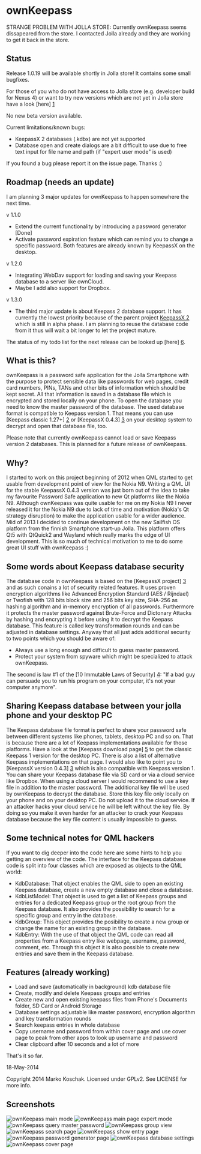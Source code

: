 ownKeepass
==========

STRANGE PROBLEM WITH JOLLA STORE: Currently ownKeepass seems dissapeared from the store. I contacted Jolla already and they are working to get it back in the store.

Status
------

Release 1.0.19 will be available shortly in Jolla store! It contains some small bugfixes.

For those of you who do not have access to Jolla store (e.g. developer build for Nexus 4) or want to try new versions which are not yet in Jolla store have a look [here] [1]

No new beta version available.

Current limitations/known bugs:
*   KeepassX 2 databases (.kdbx) are not yet supported
*   Database open and create dialogs are a bit difficult to use due to free text input for file name and path (if "expert user mode" is used)

If you found a bug please report it on the issue page. Thanks :)

Roadmap (needs an update)
-------

I am planning 3 major updates for ownKeepass to happen somewhere the next time.

v 1.1.0
*   Extend the current functionality by introducing a password generator [Done]
*   Activate password expiration feature which can remind you to change a specific password. Both features are already known by KeepassX on the desktop.

v 1.2.0
*   Integrating WebDav support for loading and saving your Keepass database to a server like ownCloud.
*   Maybe I add also support for Dropbox.

v 1.3.0
*   The third major update is about Keepass 2 database support. It has currently the lowest priority because of the parent project [KeepassX 2][3] which is still in alpha phase. I am planning to reuse the database code from it thus will wait a bit longer to let the project mature.

The status of my todo list for the next release can be looked up [here] [6].

What is this?
-------------

ownKeepass is a password safe application for the Jolla Smartphone with the purpose to
protect sensible data like passwords for web pages, credit card numbers,
PINs, TANs and other bits of information which should be kept secret. All that information
is saved in a database file which is encrypted and stored locally on your phone. To open
the database you need to know the master password of the database. The used database
format is compatible to Keepass version 1. That means you can use [Keepass classic 1.27+] [2] or [KeepassX 0.4.3] [3] on your desktop
system to decrypt and open that database file, too.

Please note that currently ownKeepass cannot load or save Keepass version 2 databases. This is
planned for a future release of ownKeepass.

Why?
----

I started to work on this project beginning of 2012 when QML started to get usable from development point
of view for the Nokia N9. Writing a QML UI for the stable KeepassX 0.4.3 version was just born out of the
idea to take my favourite Password Safe application to new Qt platforms like the Nokia N9. Although
ownKeepass was quite usable for me on my Nokia N9 I never released it for the Nokia N9 due to lack of
time and motivation (Nokia's Qt strategy disruption) to make the application usable for a wider audience.
Mid of 2013 I decided to continue development on the new Sailfish OS platform from the finnish Smartphone
start-up Jolla. This platform offers Qt5 with QtQuick2 and Wayland which really marks the edge of UI
development. This is so much of technical motivation to me to do some great UI stuff with ownKeepass :)

Some words about Keepass database security
------------------------------------------

The database code in ownKeepass is based on the [KeepassX project] [3] and as such conains a lot of
security related features. It uses proven encryption algorithms like Advanced Encryption Standard
(AES / Rijndael) or Twofish with 128 bits block size and 256 bits key size, SHA-256 as hashing
algorithm and in-memory encryption of all passwords. Furthermore it protects the master
password against Brute-Force and Dictonary Attacks by hashing and encrypting it before
using it to decrypt the Keepass database. This feature is called key transformation rounds and can be
adjusted in database settings. Anyway that all just adds additional security to two points which
you should be aware of:

*   Always use a long enough and difficult to guess master password.
*   Protect your system from spyware which might be specialized to attack ownKeepass.

The second is law #1 of the [10 Immutable Laws of Security] [4]: "If a bad guy can persuade you to run
his program on your computer, it's not your computer anymore".

Sharing Keepass database between your jolla phone and your desktop PC
---------------------------------------------------------------------

The Keepass database file format is perfect to share your password safe between different
systems like phones, tablets, desktop PC and so on. That is because there are a lot of Keepass
implementations available for those platforms. Have a look at the [Keepass download page] [5] to get the classic Keepass 1
version for the desktop PC. There is also a list of alternative Keepass implementations on that page.
I would also like to point you to [KeepassX version 0.4.3] [3] which is also
compatible with Keepass version 1.
You can share your Keepass database file via SD card or via a cloud service like Dropbox.
When using a cloud server I would recommend to use a key file in addition to the master password.
The additional key file will be used by ownKeepass to decrypt the database. Store this key file
only locally on your phone and on your desktop PC. Do not upload it to the cloud service. If an attacker
hacks your cloud service he will be left without the key file. By doing so you make it even
harder for an attacker to crack your Keepass database because the key file content is usually
impossible to guess.

Some technical notes for QML hackers
------------------------------------

If you want to dig deeper into the code here are some hints to help you getting an overview of the code. The interface for
the Keepass database code is split into four classes which are exposed as objects to the QML world:

*   KdbDatabase:
    That object enables the QML side to open an existing Keepass database, create a new empty
    database and close a database.
*   KdbListModel:
    That object is used to get a list of Keepass groups and entries for a dedicated Keepass
    group or the root group from the Keepass database. It also provides the possibility to search
    for a specific group and entry in the database.
*   KdbGroup:
    This object provides the posibility to create a new group or change the name for an existing
    group in the database.
*   KdbEntry:
    With the use of that object the QML code can read all properties from a Keepass entry like
    webpage, username, password, comment, etc. Through this object it is also possible to create
    new entries and save them in the Keepass database.

Features (already working)
--------------------------

*   Load and save (automatically in background) kdb database file
*   Create, modify and delete Keepass groups and entries
*   Create new and open existing keepass files from Phone's Documents folder, SD Card or Android Storage
*   Database settings adjustable like master password, encryption algorithm and key transformation rounds
*   Search keepass entries in whole database
*   Copy username and password from within cover page and use cover page to peak from other apps to
    look up username and password
*   Clear clipboard after 10 seconds and a lot of more

That's it so far.

18-May-2014

Copyright 2014 Marko Koschak. Licensed under GPLv2. See LICENSE for more info.

[1]: https://www.tisno.de/owncloud/public.php?service=files&t=598987d3cdeba24d83b18a63fce18b08 "Download beta release of ownKeepass for Jolla Phone"
[2]: http://www.keepass.info/help/v1/setup.html                        "Official Keepass homepage for version 1"
[3]: http://www.keepassx.org                                           "KeepassX project homepage"
[4]: http://technet.microsoft.com/en-us/library/cc722487.aspx          "10 Immutable Laws of Security"
[5]: http://www.keepass.info/download.html                             "Download classic Keepass"
[6]: https://github.com/jobe-m/ownkeepass/issues?milestone=2&state=open "Status of next major ownKeepass release 1.1.0"

Screenshots
-----------

![ownKeepass main mode](http://www.tisno.de/images/stories/myworld/ownkeepass/ownKeepass_MainPage2.jpg)
![ownKeepass main page expert mode](http://www.tisno.de/images/stories/myworld/ownkeepass/ownKeepass_MainPageExpertMode2.jpg)
![ownKeepass query master password](http://www.tisno.de/images/stories/myworld/ownkeepass/ownKeepass_QueryMasterPassword2.jpg)
![ownKeepass group view](http://www.tisno.de/images/stories/myworld/ownkeepass/ownKeepass_GroupView2.jpg)
![ownKeepass search page](http://www.tisno.de/images/stories/myworld/ownkeepass/ownKeepass_SearchPage2.jpg)
![ownKeepass show entry page](http://www.tisno.de/images/stories/myworld/ownkeepass/ownKeepass_ShowEntryPage2.jpg)
![ownKeepass password generator page](http://www.tisno.de/images/stories/myworld/ownkeepass/ownKeepass_PasswordGeneratorPage2.jpg)
![ownKeepass database settings](http://www.tisno.de/images/stories/myworld/ownkeepass/ownKeepass_DatabaseSettings2.jpg)
![ownKeepass cover page](http://www.tisno.de/images/stories/myworld/ownkeepass/ownKeepass_Cover2.jpg)

